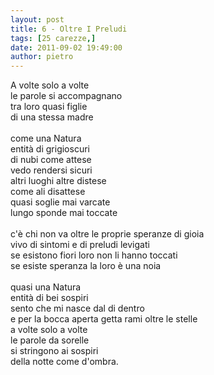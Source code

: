 ```yaml
---
layout: post
title: 6 - Oltre I Preludi
tags: [25 carezze,]
date: 2011-09-02 19:49:00
author: pietro
---
```

<div dir="ltr" style="text-align: left">A volte solo a volte<br/>le parole si accompagnano<br/>tra loro quasi figlie<br/>di una stessa madre<br/><br/>come una Natura<br/>entità di grigioscuri<br/>di nubi come attese<br/>vedo rendersi sicuri<br/>altri luoghi altre distese<br/>come ali disattese<br/>quasi soglie mai varcate<br/>lungo sponde mai toccate<br/><br/>c'è chi non va oltre le proprie speranze di gioia<br/>vivo di sintomi e di preludi levigati<br/>se esistono fiori loro non li hanno toccati<br/>se esiste speranza la loro è una noia<br/><br/>quasi una Natura<br/>entità di bei sospiri<br/>sento che mi nasce dal di dentro<br/>e per la bocca aperta getta rami oltre le stelle<br/>a volte solo a volte<br/>le parole da sorelle<br/>si stringono ai sospiri<br/>della notte come d'ombra.<br/>
